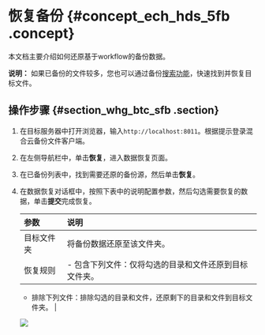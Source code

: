 # 恢复备份 {#concept_ech_hds_5fb .concept}

本文档主要介绍如何还原基于workflow的备份数据。

**说明：** 如果已备份的文件较多，您也可以通过备份[搜索功能](intl.zh-CN/用户指南/基于workflow的备份/备份搜索.md)，快速找到并恢复目标文件。

## 操作步骤 {#section_whg_btc_sfb .section}

1.  在目标服务器中打开浏览器，输入`http://localhost:8011`。根据提示登录混合云备份文件客户端。
2.  在左侧导航栏中，单击**恢复**，进入数据恢复页面。
3.  在已备份列表中，找到需要还原的备份源，然后单击**恢复**。
4.  在数据恢复对话框中，按照下表中的说明配置参数，然后勾选需要恢复的数据，单击**提交**完成恢复。

    |参数|说明|
    |:-|:-|
    |目标文件夹|将备份数据还原至该文件夹。|
    |恢复规则|     -   包含下列文件：仅将勾选的目录和文件还原到目标文件夹。
    -   排除下列文件：排除勾选的目录和文件，还原剩下的目录和文件到目标文件夹。
 |

    ![](http://static-aliyun-doc.oss-cn-hangzhou.aliyuncs.com/assets/img/64009/154279356132583_zh-CN.png)


